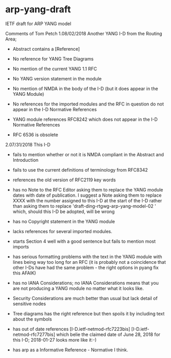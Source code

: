 # arp-yang-draft
IETF draft for ARP YANG model

Comments of Tom Petch
1.08/02/2018
Another YANG I-D from the Routing Area; 

- Abstract contains a [Reference]

- No reference for YANG Tree Diagrams

- No mention of the current YANG 1.1 RFC

- No YANG version statement in the module

- No mention of NMDA in the body of the I-D (but it does appear in the YANG Module)

- No references for the imported modules and the RFC in question do not appear in the I-D Normative References

- YANG module references RFC8242 which does not appear in the I-D Normative References

- RFC 6536 is obsolete

2.07/31/2018
This I-D

- fails to mention whether or not it is NMDA compliant in the Abstract and Introduction

- fails to use the current definitions of terminology from RFC8342

- references the old version of RFC2119 key words

- has no Note to the RFC Editor asking them to replace the YANG module dates with date of publication.  I suggest a Note asking them to replace XXXX with the number assigned to this I-D at the start of the I-D rather than asking them to replace 'draft-ding-rtgwg-arp-yang-model-02 ' which, should this I-D be adopted, will be wrong

- has no Copyright statement in the YANG module

- lacks references for several imported modules.

- starts Section 4 well with a good sentence but fails to mention most imports

- has serious formatting problems with the text in the YANG module with lines being way too long for an RFC (it is probably not a coincidence that other I-Ds have had the same problem -  the right options in pyang fix this AFAIK)

- has no IANA Considerations; no IANA Considerations means that you are not producing a YANG module no matter what it looks like.

- Security Considerations are much better than usual but lack detail of sensitive nodes

- Tree diagrams has the right reference but then spoils it by including text about the symbols

- has out of date references
   [I-D.ietf-netmod-rfc7223bis]
   [I-D.ietf-netmod-rfc7277bis]
which belie the claimed date of  June 28, 2018 for this I-D; 2018-01-27 looks more like it:-)

- has arp as a Informative Reference - Normative I think.



